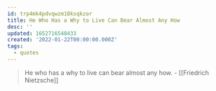 ```yaml
---
id: trp4mk4pdvqwzm18ksqkzor
title: He Who Has a Why to Live Can Bear Almost Any How
desc: ''
updated: 1652716548433
created: '2022-01-22T00:00:00.000Z'
tags:
  - quotes
---
```


> He who has a why to live can bear almost any how. - [[Friedrich Nietzsche]]
